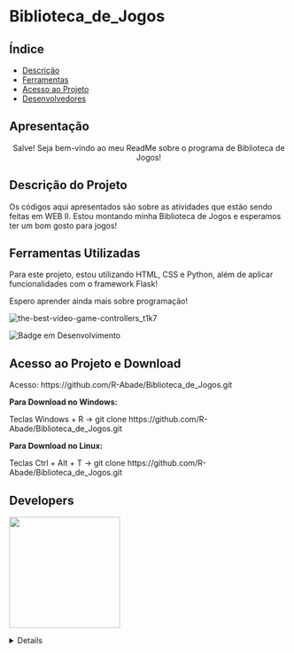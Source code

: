 # Biblioteca_de_Jogos

## Índice 
* [Descrição](#descri%C3%A7%C3%A3o-do-projeto)
* [Ferramentas](https://github.com/R-Abade/Biblioteca_de_Jogos#ferramentas-utilizadas)
* [Acesso ao Projeto](https://github.com/R-Abade/Biblioteca_de_Jogos#acesso-ao-projeto-e-download)
* [Desenvolvedores](#developers)
<h2>Apresentação</h2>
<p align='center'> Salve! Seja bem-vindo ao meu ReadMe sobre o programa de Biblioteca de Jogos!</p>

<h2>Descrição do Projeto</h2>
<p>Os códigos aqui apresentados são sobre as atividades que estão sendo feitas em WEB II. Estou montando minha Biblioteca de Jogos e esperamos ter um bom gosto para jogos!</p>

<h2>Ferramentas Utilizadas</h2>
Para este projeto, estou utilizando HTML, CSS e Python, além de aplicar funcionalidades com o framework Flask!

Espero aprender ainda mais sobre programação!

![the-best-video-game-controllers_t1k7](https://user-images.githubusercontent.com/95872752/182679823-79e0e76e-a07f-4ee4-bff2-79c169028e2c.jpg)

![Badge em Desenvolvimento](http://img.shields.io/static/v1?label=STATUS&message=EM%20DESENVOLVIMENTO&color=GREEN&style=for-the-badge)

<h2>Acesso ao Projeto e Download</h2>
<p>Acesso: https://github.com/R-Abade/Biblioteca_de_Jogos.git</p>
<p><strong>Para Download no Windows:</strong></p>
<p> Teclas Windows + R -> git clone https://github.com/R-Abade/Biblioteca_de_Jogos.git</p>
<p><strong>Para Download no Linux:</strong></p>
<p> Teclas Ctrl + Alt + T -> git clone https://github.com/R-Abade/Biblioteca_de_Jogos.git</p>

<h2>Developers</h2>
<p><img src="https://user-images.githubusercontent.com/95872752/182689736-7d1543d3-d050-46c3-bfef-dae3a2429e11.jpg" border-radius=25px; width=200px; height=200px;></p>
<details>Ele mesmo, o RAR_The_Plague, o Abade, A Kombi do EAD para os mais íntimos</details>

